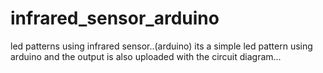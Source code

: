 # infrared_sensor_arduino
led patterns using infrared sensor..(arduino)
its a simple led pattern using arduino and the output is also uploaded with the circuit diagram...

